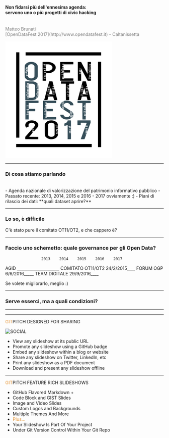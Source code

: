 
#### Non fidarsi più dell'ennesima agenda: <br/> servono uno o più progetti di civic hacking
<br>
<span style="color:gray">Matteo Brunati</span>
<br>
<span style="color:gray">[OpenDataFest 2017](http://www.opendatafest.it) - Caltanissetta</span>

![LOGO](https://github.com/spaghetti-open-data/raduno17/raw/master/kit-comunicazione/logo/logo_opendatafest.png)

---

### Di cosa stiamo parlando
<br>
- Agenda nazionale di valorizzazione del patrimonio informativo pubblico
- Passato recente: 2013, 2014, 2015 e 2016
- 2017 ovviamente :)
- Piani di rilascio dei dati: **quali dataset aprire?**

---

### Lo so, è difficile

C'è stato pure il comitato OT11/OT2, e che cappero è?

---

### Faccio uno schemetto: quale governance per gli Open Data?

                    2013    2014    2015    2016    2017

AGID                _____________________
COMITATO OT11/OT2                     24/2/2015____
FORUM OGP                                      6/6/2016_____
TEAM DIGITALE                                      29/9/2016____ 

Se volete migliorarlo, meglio :) 

---

### Serve esserci, ma a quali condizioni?




---



---

<span style="color: #e49436">GIT</span>PITCH DESIGNED FOR SHARING

![SOCIAL](https://d1z75bzl1vljy2.cloudfront.net/hello-world/gp-social.jpg)

- View any slideshow at its public URL
- Promote any slideshow using a GitHub badge
- Embed any slideshow within a blog or website
- Share any slideshow on Twitter, LinkedIn, etc
- Print any slideshow as a PDF document
- Download and present any slideshow offline

---

<span style="color: #e49436">GIT</span>PITCH FEATURE RICH SLIDESHOWS

- GitHub Flavored Markdown +
- Code Block and GIST Slides
- Image and Video Slides
- Custom Logos and Backgrounds
- Multiple Themes And More
- <span style="color: #e49436">Plus...</span>
- Your Slideshow Is Part Of Your Project
- Under Git Version Control Within Your Git Repo



